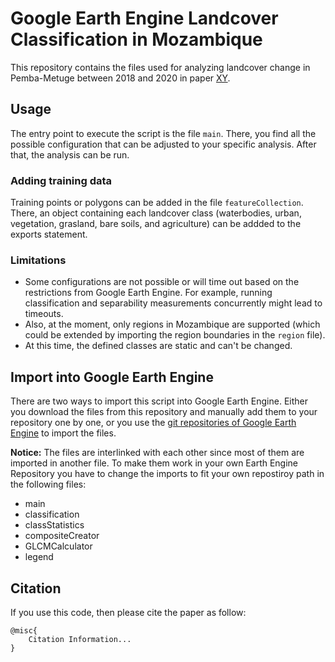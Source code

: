 # Google Earth Engine Landcover Classification in Mozambique

This repository contains the files used for analyzing landcover change in Pemba-Metuge between 2018 and 2020 in paper [XY](LINK).

## Usage

The entry point to execute the script is the file `main`.
There, you find all the possible configuration that can be adjusted to your specific analysis.
After that, the analysis can be run.

### Adding training data

Training points or polygons can be added in the file `featureCollection`.
There, an object containing each landcover class (waterbodies, urban, vegetation, grasland, bare soils, and agriculture) can be addded to the exports statement.

### Limitations

- Some configurations are not possible or will time out based on the restrictions from Google Earth Engine. For example, running classification and separability measurements concurrently might lead to timeouts.
- Also, at the moment, only regions in Mozambique are supported (which could be extended by importing the region boundaries in the `region` file).
- At this time, the defined classes are static and can't be changed.

## Import into Google Earth Engine

There are two ways to import this script into Google Earth Engine.
Either you download the files from this repository and manually add them to your repository one by one,
or you use the [git repositories of Google Earth Engine](https://earthengine.googlesource.com/) to import the files.

**Notice:**
The files are interlinked with each other since most of them are imported in another file.
To make them work in your own Earth Engine Repository you have to change the imports to fit your own repostiroy path in the following files:

- main
- classification
- classStatistics
- compositeCreator
- GLCMCalculator
- legend

## Citation

If you use this code, then please cite the paper as follow:

```
@misc{
    Citation Information...
}

```
